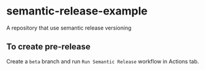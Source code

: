 # semantic-release-example

A repository that use semantic release versioning

## To create pre-release

Create a `beta` branch and run `Run Semantic Release` workflow in Actions tab.
